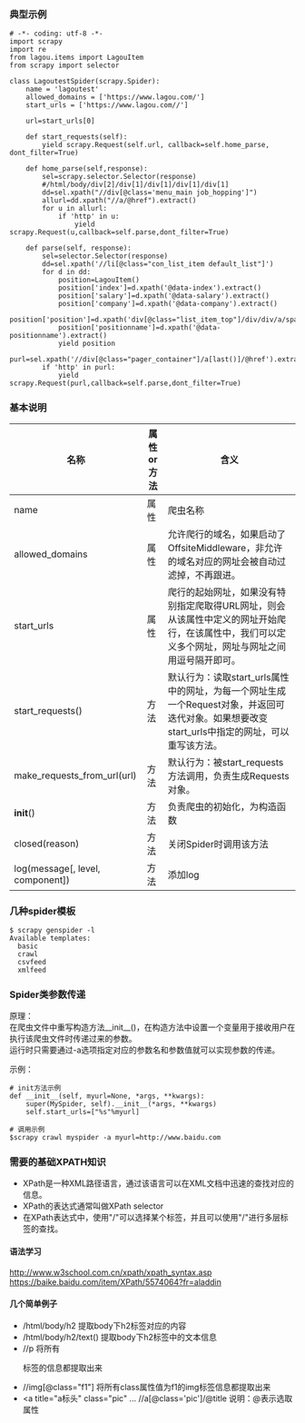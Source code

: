 ### 典型示例
```
# -*- coding: utf-8 -*-
import scrapy
import re
from lagou.items import LagouItem
from scrapy import selector

class LagoutestSpider(scrapy.Spider):
    name = 'lagoutest'
    allowed_domains = ['https://www.lagou.com/']
    start_urls = ['https://www.lagou.com//']

    url=start_urls[0]
    
    def start_requests(self):
        yield scrapy.Request(self.url, callback=self.home_parse, dont_filter=True)

    def home_parse(self,response):
        sel=scrapy.selector.Selector(response)
        #/html/body/div[2]/div[1]/div[1]/div[1]/div[1]
        dd=sel.xpath("//div[@class='menu_main job_hopping']")
        allurl=dd.xpath("//a/@href").extract()
        for u in allurl:
            if 'http' in u:
                yield scrapy.Request(u,callback=self.parse,dont_filter=True)

    def parse(self, response):
        sel=selector.Selector(response)
        dd=sel.xpath('//li[@class="con_list_item default_list"]')
        for d in dd:
            position=LagouItem()
            position['index']=d.xpath('@data-index').extract()
            position['salary']=d.xpath('@data-salary').extract()
            position['company']=d.xpath('@data-company').extract()
            position['position']=d.xpath('div[@class="list_item_top"]/div/div/a/span/em/text()').extract()
            position['positionname']=d.xpath('@data-positionname').extract()
            yield position
        purl=sel.xpath('//div[@class="pager_container"]/a[last()]/@href').extract()
        if 'http' in purl:
            yield scrapy.Request(purl,callback=self.parse,dont_filter=True)

```
### 基本说明
名称|属性 or 方法|含义
---|---|---
name|属性|爬虫名称
allowed_domains|属性|允许爬行的域名，如果启动了OffsiteMiddleware，非允许的域名对应的网址会被自动过滤掉，不再跟进。
start_urls|属性|爬行的起始网址，如果没有特别指定爬取得URL网址，则会从该属性中定义的网址开始爬行，在该属性中，我们可以定义多个网址，网址与网址之间用逗号隔开即可。
start_requests()|方法|默认行为：读取start_urls属性中的网址，为每一个网址生成一个Request对象，并返回可迭代对象。如果想要改变start_urls中指定的网址，可以重写该方法。
make_requests_from_url(url)|方法|默认行为：被start_requests方法调用，负责生成Requests对象。
__init__()|方法|负责爬虫的初始化，为构造函数
closed(reason)|方法|关闭Spider时调用该方法
log(message[, level, component])|方法|添加log

### 几种spider模板
```
$ scrapy genspider -l
Available templates:
  basic
  crawl
  csvfeed
  xmlfeed

```

### Spider类参数传递
原理：  
在爬虫文件中重写构造方法__init__()，在构造方法中设置一个变量用于接收用户在执行该爬虫文件时传递过来的参数。  
运行时只需要通过-a选项指定对应的参数名和参数值就可以实现参数的传递。

示例：  
```
# init方法示例
def __init__(self, myurl=None, *args, **kwargs):
    super(MySpider, self).__init__(*args, **kwargs)
    self.start_urls=["%s"%myurl]

# 调用示例
$scrapy crawl myspider -a myurl=http://www.baidu.com
```

### 需要的基础XPATH知识
- XPath是一种XML路径语言，通过该语言可以在XML文档中迅速的查找对应的信息。
- XPath的表达式通常叫做XPath selector
- 在XPath表达式中，使用"/"可以选择某个标签，并且可以使用"/"进行多层标签的查找。

#### 语法学习
http://www.w3school.com.cn/xpath/xpath_syntax.asp  
https://baike.baidu.com/item/XPath/5574064?fr=aladdin

#### 几个简单例子
- /html/body/h2  提取body下h2标签对应的内容
- /html/body/h2/text() 提取body下h2标签中的文本信息
- //p   将所有<p>标签的信息都提取出来
- //img[@class="f1"]  将所有class属性值为f1的img标签信息都提取出来
- <a title="a标头" class="pic" ...    //a[@class='pic']/@title   说明：@表示选取属性 